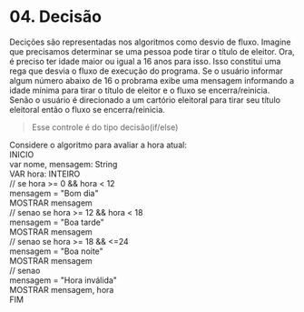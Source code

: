 # 04. Decisão

Decições são representadas nos algoritmos como desvio de fluxo.
Imagine que precisamos determinar se uma pessoa pode tirar o título de eleitor.
Ora, é preciso ter idade maior ou igual a 16 anos para isso.
Isso constitui uma rega que desvia o fluxo de execução do programa.
Se o usuário informar algum número abaixo de 16 o probrama exibe uma mensagem
informando a idade mínima para tirar o título de eleitor e o fluxo se encerra/reinicia.
Senão o usuário é direcionado a um cartório eleitoral para tirar seu título eleitoral 
então o fluxo se encerra/reinicia.
> Esse controle é do tipo decisão(if/else)

Considere o algoritmo para avaliar a hora atual:<br>
INICIO<br>
  var nome, mensagem: String<br>
  VAR hora: INTEIRO<br>
  // se hora >= 0 && hora < 12 <br>
  mensagem = "Bom dia"<br>
  MOSTRAR mensagem<br>
  // senao se hora >= 12 && hora < 18<br>
  mensagem = "Boa tarde"<br>
  MOSTRAR mensagem<br>
  // senao se hora >= 18 && <=24<br>
  mensagem = "Boa noite"<br>
  MOSTRAR mensagem<br>
  // senao<br>
  mensagem = "Hora inválida"<br>
  MOSTRAR mensagem, hora<br>
FIM
